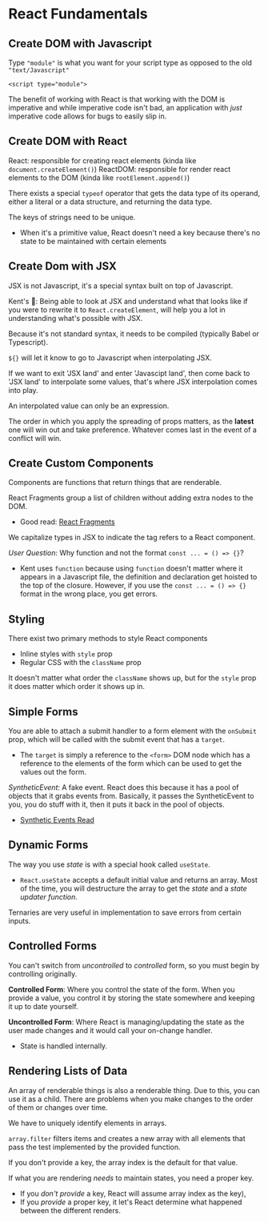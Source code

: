 # React Fundamentals

## Create DOM with Javascript

Type `"module"` is what you want for your script type as opposed to the old `"text/Javascript"`

```
<script type="module">
```

The benefit of working with React is that working with the DOM is imperative and while imperative code isn't bad, an application with _just_ imperative code allows for bugs to easily slip in.

## Create DOM with React

React: responsible for creating react elements (kinda like `document.createElement()`)
ReactDOM: responsible for render react elements to the DOM (kinda like `rootElement.append()`)

There exists a special `typeof` operator that gets the data type of its operand, either a literal or a data structure, and returning the data type.

The keys of strings need to be unique.
  - When it's a primitive value, React doesn't need a key because there's no state to be maintained with certain elements

## Create Dom with JSX

JSX is not Javascript, it's a special syntax built on top of Javascript.

Kent's :key:: Being able to look at JSX and understand what that looks like if you were to rewrite it to `React.createElement`, will help you a lot in understanding what's possible with JSX.

Because it's not standard syntax, it needs to be compiled (typically Babel or Typescript).

`${}` will let it know to go to Javascript when interpolating JSX.

If we want to exit 'JSX land' and enter 'Javascipt land', then come back to 'JSX land' to interpolate some values, that's where JSX interpolation comes into play.

An interpolated value can only be an expression.

The order in which you apply the spreading of props matters, as the **latest** one will win out and take preference. Whatever comes last in the event of a conflict will win.

## Create Custom Components

Components are functions that return things that are renderable.

React Fragments group a list of children without adding extra nodes to the DOM.
- Good read: [React Fragments](https://reactjs.org/docs/fragments.html)

We capitalize types in JSX to indicate the tag refers to a React component.

_User Question_: Why function and not the format `const ... = () => {}`?
- Kent  uses `function` because using `function` doesn't matter where it appears in a Javascript file, the definition and declaration get hoisted to the top of the closure. However, if you use the `const ... = () => {}` format in the wrong place, you get errors.

## Styling

There exist two primary methods to style React components
- Inline styles with `style` prop
- Regular CSS with the `className` prop

It doesn't matter what order the `className` shows up, but for the `style` prop it does matter which order it shows up in.

## Simple Forms

You are able to attach a submit handler to a form element with the `onSubmit` prop, which will be called with the submit event that has a `target`.
- The `target` is simply a reference to the `<form>` DOM node which has a reference to the elements of the form which can be used to get the values out the form.

_SyntheticEvent_: A fake event. React does this because it has a pool of objects that it grabs events from. Basically, it passes the SyntheticEvent to you, you do stuff with it, then it puts it back in the pool of objects.
- [Synthetic Events Read](https://reactjs.org/docs/events.html)

## Dynamic Forms

The way you use _state_ is with a special hook called `useState`.
- `React.useState` accepts a default initial value and returns an array. Most of the time, you will destructure the array to get the _state_ and a _state updater function_.

Ternaries are very useful in implementation to save errors from certain inputs.

## Controlled Forms

You can't switch from _uncontrolled_ to _controlled_ form, so you must begin by controlling originally.

**Controlled Form**: Where you control the state of the form. When you provide a value, you control it by storing the state somewhere and keeping it up to date yourself.

**Uncontrolled Form**: Where React is managing/updating the state as the user made changes and it would call your on-change handler.
- State is handled internally.


## Rendering Lists of Data

An array of renderable things is also a renderable thing. Due to this, you can use it as a child. There are problems when you make changes to the order of them or changes over time.

We have to uniquely identify elements in arrays.

`array.filter` filters items and creates a new array with all elements that pass the test implemented by the provided function.

If you don't provide a key, the array index is the default for that value.

If what you are rendering _needs_ to maintain states, you need a proper key.
- If you _don't provide_ a key, React will assume array index as the key),
- If you _provide_ a proper key, it let's React determine what happened between the different renders.
